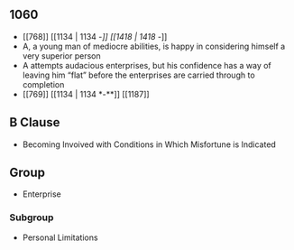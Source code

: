 ## 1060
- [[768]] [[1134 | 1134 -*]] [[1418 | 1418 -*]] 
- A, a young man of mediocre abilities, is happy in considering himself a very superior person
- A attempts audacious enterprises, but his confidence has a way of leaving him “flat” before the enterprises are carried through to completion
- [[769]] [[1134 | 1134 *-**]] [[1187]] 

## B Clause
- Becoming Invoived with Conditions in Which Misfortune is Indicated

## Group
- Enterprise

### Subgroup
- Personal Limitations

